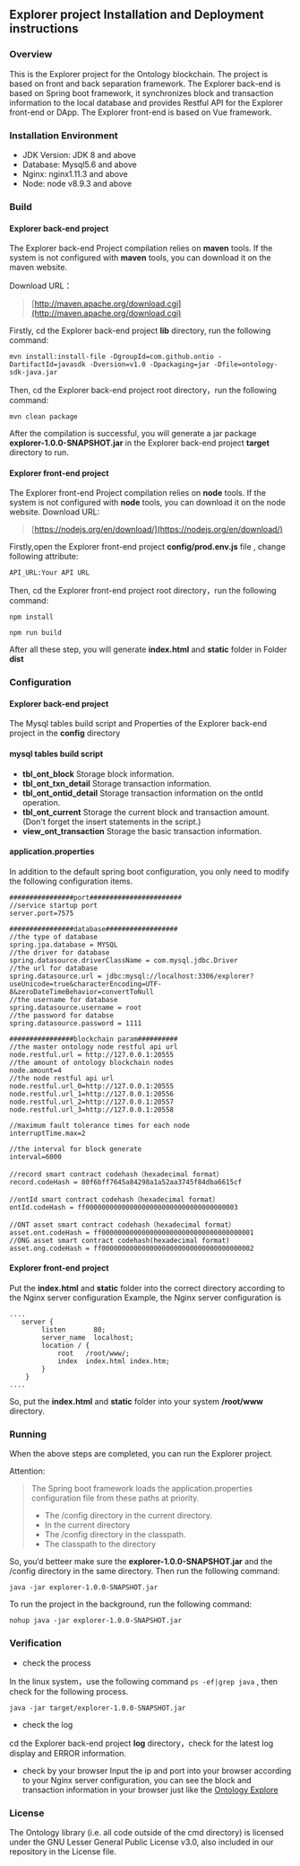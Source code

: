 ## Explorer project Installation and Deployment instructions


### Overview

This is the Explorer project for the Ontology blockchain. The project is based on front and back separation framework. The Explorer back-end is based on Spring boot framework, it synchronizes block and transaction information to the local database and provides Restful API for the Explorer front-end or DApp. The Explorer front-end is based on Vue framework. 

### Installation Environment

- JDK Version: JDK 8 and above
- Database: Mysql5.6 and above
- Nginx: nginx1.11.3 and above
- Node: node v8.9.3 and above



### Build

#### Explorer back-end project

The Explorer back-end Project compilation relies on **maven** tools. If the system is not configured with **maven** tools, you can download it on the maven website.

Download URL：

>[http://maven.apache.org/download.cgi](http://maven.apache.org/download.cgi)

Firstly, cd the Explorer back-end project **lib** directory, run the following command:

```
mvn install:install-file -DgroupId=com.github.ontio -DartifactId=javasdk -Dversion=v1.0 -Dpackaging=jar -Dfile=ontology-sdk-java.jar
```

Then, cd the Explorer back-end project root directory，run the following command:
```
mvn clean package
```

After the compilation is successful, you will generate a jar package **explorer-1.0.0-SNAPSHOT.jar**  in the Explorer back-end project **target** directory to run. 

#### Explorer front-end project

The Explorer front-end Project compilation relies on **node** tools. If the system is not configured with **node** tools, you can download it on the node website.
Download URL:
>[https://nodejs.org/en/download/](https://nodejs.org/en/download/)

Firstly,open the Explorer front-end project **config/prod.env.js** file , change following attribute:
```
API_URL:Your API URL
```

Then, cd the Explorer front-end project root directory，run the following command:
```
npm install
```

```
npm run build
```

After all these step, you will generate **index.html** and **static** folder in Folder **dist** 


### Configuration

#### Explorer back-end project
The Mysql tables build script and Properties of the Explorer back-end project in the **config** directory

#### mysql tables build script

- **tbl_ont_block** 
Storage block information.
- **tbl_ont_txn_detail**
Storage transaction information.
- **tbl_ont_ontid_detail**
Storage transaction information on the ontId operation.
- **tbl_ont_current**
Storage the current block and transaction amount.(Don't forget the insert statements in the script.)
- **view_ont_transaction**
Storage the basic transaction information.

#### application.properties

In addition to the default spring boot configuration, you only need to modify the following configuration items.

```
################port#######################
//service startup port
server.port=7575	

################database##################
//the type of database
spring.jpa.database = MYSQL
//the driver for database
spring.datasource.driverClassName = com.mysql.jdbc.Driver
//the url for database
spring.datasource.url = jdbc:mysql://localhost:3306/explorer?useUnicode=true&characterEncoding=UTF-8&zeroDateTimeBehavior=convertToNull
//the username for database
spring.datasource.username = root
//the password for databse
spring.datasource.password = 1111

################blockchain param##########
//the master ontology node restful api url
node.restful.url = http://127.0.0.1:20555
//the amount of ontology blockchain nodes
node.amount=4
//the node restful api url
node.restful.url_0=http://127.0.0.1:20555
node.restful.url_1=http://127.0.0.1:20556
node.restful.url_2=http://127.0.0.1:20557
node.restful.url_3=http://127.0.0.1:20558

//maximum fault tolerance times for each node
interruptTime.max=2

//the interval for block generate
interval=6000

//record smart contract codehash（hexadecimal format）
record.codeHash = 80f6bff7645a84298a1a52aa3745f84dba6615cf

//ontId smart contract codehash（hexadecimal format）
ontId.codeHash = ff00000000000000000000000000000000000003

//ONT asset smart contract codehash（hexadecimal format）
asset.ont.codeHash = ff00000000000000000000000000000000000001
//ONG asset smart contract codehash(hexadecimal format)
asset.ong.codeHash = ff00000000000000000000000000000000000002

```

#### Explorer front-end project

Put the  **index.html** and **static** folder into the correct directory according to the Nginx server configuration
Example, the Nginx server configuration is

```
....
   server {
        listen       80;
        server_name  localhost;
        location / {
            root   /root/www/;
            index  index.html index.htm;
        }
    }
....
```
So, put the  **index.html** and **static** folder into your system **/root/www** directory.


### Running

When the above steps are completed, you can run the Explorer project.


Attention:
>The Spring boot framework loads the application.properties configuration file from these paths at priority.
>- The /config directory in the current directory.
>- In the current directory
>- The /config directory in the classpath.
>- The classpath to the directory

So, you‘d betteer make sure the **explorer-1.0.0-SNAPSHOT.jar** and the /config directory in the same directory. Then run the following command:
```
java -jar explorer-1.0.0-SNAPSHOT.jar
```

To run the project in the background, run the following command:

```
nohup java -jar explorer-1.0.0-SNAPSHOT.jar
```


### Verification

- check the process

In the linux system，use the following command ```ps -ef|grep java``` , then check  for the following process.
```
java -jar target/explorer-1.0.0-SNAPSHOT.jar
```


- check the log

cd the Explorer back-end project **log** directory，check for the latest log display and ERROR information.


- check by your browser
Input the ip and port into your browser according to your Nginx server configuration, you can see the block and transaction information in your browser just like the [Ontology Explore](https://explorer.ont.io)



### License

The Ontology library (i.e. all code outside of the cmd directory) is licensed under the GNU Lesser General Public License v3.0, also included in our repository in the License file.


